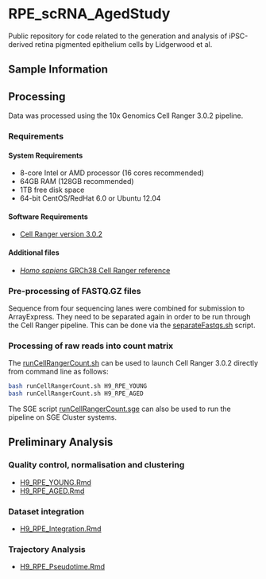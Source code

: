 # RPE_scRNA_AgedStudy
Public repository for code related to the generation and analysis of iPSC-derived retina pigmented epithelium cells by Lidgerwood et al.

## Sample Information

## Processing
Data was processed using the 10x Genomics Cell Ranger 3.0.2 pipeline.

### Requirements
#### System Requirements
- 8-core Intel or AMD processor (16 cores recommended)
- 64GB RAM (128GB recommended)
- 1TB free disk space
- 64-bit CentOS/RedHat 6.0 or Ubuntu 12.04

#### Software Requirements 
- [Cell Ranger version 3.0.2](https://support.10xgenomics.com/single-cell-gene-expression/software/downloads/3.0)

#### Additional files
- [*Homo sapiens* GRCh38 Cell Ranger reference](https://support.10xgenomics.com/single-cell-gene-expression/software/downloads/latest)

### Pre-processing of FASTQ.GZ files
Sequence from four sequencing lanes were combined for submission to ArrayExpress. They need to be separated again in order to be run through the Cell Ranger pipeline. This can be done via the [separateFastqs.sh](processing/separateFastqs.sh) script.

### Processing of raw reads into count matrix
The [runCellRangerCount.sh](processing/runCellRangerCount.sh) can be used to launch Cell Ranger 3.0.2 directly from command line as follows:

```bash
bash runCellRangerCount.sh H9_RPE_YOUNG
bash runCellRangerCount.sh H9_RPE_AGED
```

The SGE script [runCellRangerCount.sge](processing/runCellRangerCount.sge) can also be used to run the pipeline on SGE Cluster systems.

## Preliminary Analysis
### Quality control, normalisation and clustering
- [H9_RPE_YOUNG.Rmd](analysis/H9_RPE_YOUNG.Rmd)
- [H9_RPE_AGED.Rmd](analysis/H9_RPE_AGED.Rmd)

### Dataset integration
- [H9_RPE_Integration.Rmd](analysis/H9_RPE_Integration.Rmd)

### Trajectory Analysis
- [H9_RPE_Pseudotime.Rmd](analysis/H9_RPE_Pseudotime.Rmd)


